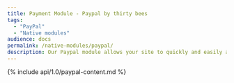 ```yaml
---
title: Payment Module - Paypal by thirty bees
tags:
  - "PayPal"
  - "Native modules"
audience: docs
permalink: /native-modules/paypal/
description: Our Paypal module allows your site to quickly and easily accept many of the different Paypal payment methods on your thirty bees website.
---
```


{% include api/1.0/paypal-content.md %}

